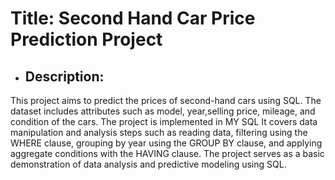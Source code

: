 # Title: Second Hand Car Price Prediction Project

* ## Description:
This project aims to predict the prices of second-hand cars using SQL.
The dataset includes attributes such as model, year,selling price, mileage, and condition of the cars.
The project is implemented in MY SQL 
It covers data manipulation and analysis 
steps such as reading data, filtering using the WHERE clause, grouping by year using the GROUP BY clause, and applying aggregate conditions with the HAVING clause. 
The project serves as a basic demonstration of data analysis and predictive modeling using SQL.


